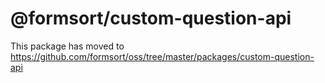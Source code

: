 # @formsort/custom-question-api

This package has moved to https://github.com/formsort/oss/tree/master/packages/custom-question-api
